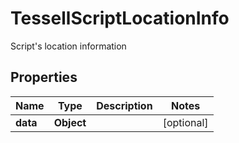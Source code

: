 

# TessellScriptLocationInfo

Script's location information

## Properties

Name | Type | Description | Notes
------------ | ------------- | ------------- | -------------
**data** | **Object** |  |  [optional]



